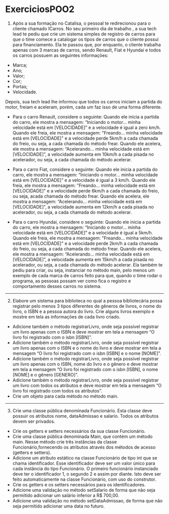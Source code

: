 # ExerciciosPOO2
1. Após a sua formação no Catalisa, o pessoal te redirecionou para o cliente chamado ICarros. No seu primeiro dia de trabalho , a sua tech lead te pediu que crie um sistema simples de registro de carros para que o time comece a catalogar os tipos de carros que o cliente possui para financiamento. Ela te passou que, por enquanto, o cliente trabalha apenas com 3 marcas de carros, sendo Renault, Fiat e Hyundai e todos os carros possuem as seguintes informações: 
- Marca; 
- Ano; 
- Valor; 
- Cor; 
- Portas; 
- Velocidade. 

Depois, sua tech lead lhe informou que todos os carros iniciam a partida do motor, freiam e aceleram, porém, cada um faz isso de uma forma diferente. 

- Para o carro Renault, considere o seguinte: 
Quando ele inicia a partida do carro, ele mostra a mensagem: “Iniciando o motor… minha velocidade está em [VELOCIDADE]” e a velocidade é igual a zero km/h. 
Quando ele freia, ele mostra a mensagem: "Freando… minha velocidade está em [VELOCIDADE]" e a velocidade perde 5km/h a cada chamada do freio, ou seja, a cada chamada do método frear.
Quando ele acelera, ele mostra a mensagem: “Acelerando… minha velocidade está em [VELOCIDADE]”, a velocidade aumenta em 10km/h a cada pisada no acelerador, ou seja, a cada chamada do método acelerar. 

- Para o carro Fiat, considere o seguinte: 
Quando ele inicia a partida do carro, ele mostra a mensagem: “Iniciando o motor… minha velocidade está em [VELOCIDADE]” e a velocidade é igual a 3 km/h. 
Quando ele freia, ele mostra a mensagem: "Freando… minha velocidade está em [VELOCIDADE]" e a velocidade perde 6km/h a cada chamada do freio, ou seja, acada chamada do método frear. Quando ele acelera, ele mostra a mensagem: “Acelerando… minha velocidade está em [VELOCIDADE]”, a velocidade aumenta em 12km/h a cada pisada no acelerador, ou seja, a cada chamada do método acelerar. 

- Para o carro Hyundai, considere o seguinte: 
Quando ele inicia a partida do carro, ele mostra a mensagem: “Iniciando o motor… minha velocidade está em [VELOCIDADE]” e a velocidade é igual a 5km/h. Quando ele freia, ele mostra a mensagem: "Freando… minha velocidade está em [VELOCIDADE]" e a velocidade perde 2km/h a cada chamada do freio, ou seja, a cada chamada do método frear. 
Quando ele acelera, ele mostra a mensagem: “Acelerando… minha velocidade está em [VELOCIDADE]”, a velocidade aumenta em 15km/h a cada pisada no acelerador, ou seja, a cada chamada do método acelerar. 
Ela também te pediu para criar, ou seja, instanciar no método main, pelo menos um exemplo de cada marca de carros feito para que, quando o time rodar o programa, as pessoas possam ver como fica o registro e comportamento desses carros no sistema. 

____________________________________________________________________________________________________________


2. Elabore um sistema para biblioteca no qual a pessoa bibliotecária possa registrar pelo menos 3 tipos diferentes de gêneros de livros, o nome do livro, o ISBN e a pessoa autora do livro. 
Crie alguns livros exemplo e mostre em tela as informações de cada livro criado. 

- Adicione também o método registrarLivro, onde seja possível registrar um livro apenas com o ISBN e deve mostrar em tela a mensagem “O livro foi registrado com o isbn [ISBN]”. 
- Adicione também o método registrarLivro, onde seja possível registrar um livro apenas com o ISBN e o nome do livro e deve mostrar em tela a mensagem “O livro foi registrado com o isbn [ISBN] e o nome [NOME]”. 
- Adicione também o método registrarLivro, onde seja possível registrar um livro apenas com o ISBN, nome do livro e o gênero e deve mostrar em tela a mensagem “O livro foi registrado com o isbn [ISBN], o nome [NOME] e o gênero [GENERO]”. 
- Adicione também o método registrarLivro, onde seja possível registrar um livro com todos os atributos e deve mostrar em tela a mensagem “O livro foi registrado com todos os atributos”. 
- Crie um objeto para cada método no método main. 

_________________________________________________________________________________________________________________

3. Crie uma classe pública denominada Funcionário. 
Esta classe deve possuir os atributos nome, dataAdmissao e salario. Todos os atributos devem ser privados. 
- Crie os getters e setters necessários da sua classe Funcionário. 
- Crie uma classe pública denominada Main, que contém um método main. Nesse método crie três instâncias da classe Funcionário,fornecendo os atributos através dos métodos de acesso (getters e setters). 
- Adicione um atributo estático na classe Funcionário de tipo int que se chama identificador. Esse identificador deve ser um valor único para cada instância do tipo Funcionário. O primeiro funcionário instanciado deve ter o identificador 1, o segundo 2 e assim por diante. Isto deve ser feito automaticamente na classe Funcionário, com uso do construtor. 
- Crie os getters e os setters necessários para os identificadores. 
- Adicione uma validação no método setSalario de forma que não seja permitido adicionar um salário inferior a R$ 700,00. 
- Adicione uma validação no método setDataAdmissao, de forma que não seja permitido adicionar uma data no futuro. 
